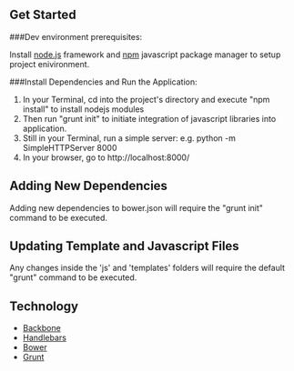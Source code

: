 
## Get Started

###Dev environment prerequisites:

Install [node.js](https://nodejs.org/en/) framework and  [npm](https://www.npmjs.com/) javascript package manager to setup project enivironment.

###Install Dependencies and Run the Application:

1. In your Terminal, cd into the project's directory and execute "npm install" to install nodejs modules
2. Then run "grunt init" to initiate integration of javascript libraries into application.
3. Still in your Terminal, run a simple server: e.g. python -m SimpleHTTPServer 8000
4. In your browser, go to http://localhost:8000/

## Adding New Dependencies
Adding new dependencies to bower.json will require the "grunt init" command to be executed.

## Updating Template and Javascript Files
Any changes inside the 'js' and 'templates' folders will require the default "grunt" command to be executed.

## Technology
- [Backbone](http://backbonejs.org/)
- [Handlebars](http://handlebarsjs.com/)
- [Bower](http://bower.io/)
- [Grunt](http://gruntjs.com/)
